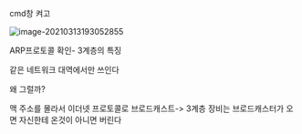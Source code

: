 cmd창 켜고

![image-20210313193052855](C:\Users\MIN\AppData\Roaming\Typora\typora-user-images\image-20210313193052855.png)



ARP프로토콜 확인- 3계층의 특징

같은 네트워크 대역에서만 쓰인다

왜 그럴까?

맥 주소를 몰라서 이더넷 프로토콜로 브로드캐스트-> 3계층 장비는 브로드캐스터가 오면 자신한테 온것이 아니면 버린다

  